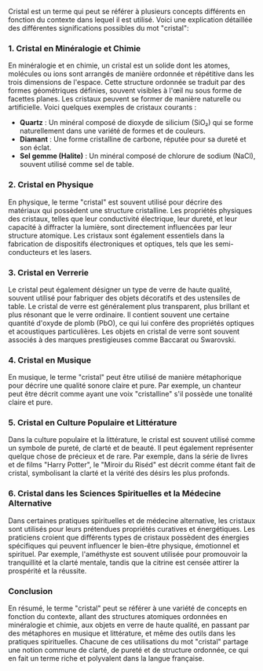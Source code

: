 Cristal est un terme qui peut se référer à plusieurs concepts différents en fonction du contexte dans lequel il est utilisé. Voici une explication détaillée des différentes significations possibles du mot "cristal":

### 1. Cristal en Minéralogie et Chimie

En minéralogie et en chimie, un cristal est un solide dont les atomes, molécules ou ions sont arrangés de manière ordonnée et répétitive dans les trois dimensions de l'espace. Cette structure ordonnée se traduit par des formes géométriques définies, souvent visibles à l'œil nu sous forme de facettes planes. Les cristaux peuvent se former de manière naturelle ou artificielle. Voici quelques exemples de cristaux courants :

- **Quartz** : Un minéral composé de dioxyde de silicium (SiO₂) qui se forme naturellement dans une variété de formes et de couleurs.
- **Diamant** : Une forme cristalline de carbone, réputée pour sa dureté et son éclat.
- **Sel gemme (Halite)** : Un minéral composé de chlorure de sodium (NaCl), souvent utilisé comme sel de table.

### 2. Cristal en Physique

En physique, le terme "cristal" est souvent utilisé pour décrire des matériaux qui possèdent une structure cristalline. Les propriétés physiques des cristaux, telles que leur conductivité électrique, leur dureté, et leur capacité à diffracter la lumière, sont directement influencées par leur structure atomique. Les cristaux sont également essentiels dans la fabrication de dispositifs électroniques et optiques, tels que les semi-conducteurs et les lasers.

### 3. Cristal en Verrerie

Le cristal peut également désigner un type de verre de haute qualité, souvent utilisé pour fabriquer des objets décoratifs et des ustensiles de table. Le cristal de verre est généralement plus transparent, plus brillant et plus résonant que le verre ordinaire. Il contient souvent une certaine quantité d'oxyde de plomb (PbO), ce qui lui confère des propriétés optiques et acoustiques particulières. Les objets en cristal de verre sont souvent associés à des marques prestigieuses comme Baccarat ou Swarovski.

### 4. Cristal en Musique

En musique, le terme "cristal" peut être utilisé de manière métaphorique pour décrire une qualité sonore claire et pure. Par exemple, un chanteur peut être décrit comme ayant une voix "cristalline" s'il possède une tonalité claire et pure.

### 5. Cristal en Culture Populaire et Littérature

Dans la culture populaire et la littérature, le cristal est souvent utilisé comme un symbole de pureté, de clarté et de beauté. Il peut également représenter quelque chose de précieux et de rare. Par exemple, dans la série de livres et de films "Harry Potter", le "Miroir du Riséd" est décrit comme étant fait de cristal, symbolisant la clarté et la vérité des désirs les plus profonds.

### 6. Cristal dans les Sciences Spirituelles et la Médecine Alternative

Dans certaines pratiques spirituelles et de médecine alternative, les cristaux sont utilisés pour leurs prétendues propriétés curatives et énergétiques. Les praticiens croient que différents types de cristaux possèdent des énergies spécifiques qui peuvent influencer le bien-être physique, émotionnel et spirituel. Par exemple, l'améthyste est souvent utilisée pour promouvoir la tranquillité et la clarté mentale, tandis que la citrine est censée attirer la prospérité et la réussite.

### Conclusion

En résumé, le terme "cristal" peut se référer à une variété de concepts en fonction du contexte, allant des structures atomiques ordonnées en minéralogie et chimie, aux objets en verre de haute qualité, en passant par des métaphores en musique et littérature, et même des outils dans les pratiques spirituelles. Chacune de ces utilisations du mot "cristal" partage une notion commune de clarté, de pureté et de structure ordonnée, ce qui en fait un terme riche et polyvalent dans la langue française.